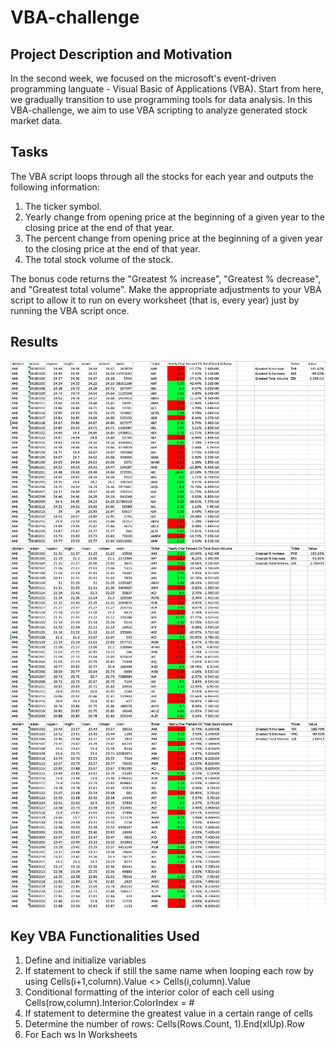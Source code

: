 # VBA-challenge
## Project Description and Motivation
In the second week, we focused on the microsoft's event-driven programming languate - Visual Basic of Applications (VBA). Start from here, we gradually transition to use programming tools for data analysis. In this VBA-challenge, we aim to use VBA scripting to analyze generated stock market data. 

## Tasks
The VBA script loops through all the stocks for each year and outputs the following information:
1. The ticker symbol.
2. Yearly change from opening price at the beginning of a given year to the closing price at the end of that year.
3. The percent change from opening price at the beginning of a given year to the closing price at the end of that year.
4. The total stock volume of the stock.

The bonus code returns the "Greatest % increase", "Greatest % decrease", and "Greatest total volume". Make the appropriate adjustments to your VBA script to allow it to run on every worksheet (that is, every year) just by running the VBA script once.

## Results
![alt=""](https://github.com/yuntianx10/VBA-challenge/blob/main/Results%20Screenshots/Results_2018.jpg "Summary Table 2018")
![alt=""](https://github.com/yuntianx10/VBA-challenge/blob/main/Results%20Screenshots/Results_2019.jpg "Summary Table 2019")
![alt=""](https://github.com/yuntianx10/VBA-challenge/blob/main/Results%20Screenshots/Results_2020.jpg "Summary Table 2020")


## Key VBA Functionalities Used
1. Define and initialize variables
2. If statement to check if still the same name when looping each row by using Cells(i+1,column).Value <> Cells(i,column).Value
3. Conditional formatting of the interior color of each cell using Cells(row,column).Interior.ColorIndex = #
4. If statement to determine the greatest value in a certain range of cells
5. Determine the number of rows: Cells(Rows.Count, 1).End(xlUp).Row
6. For Each ws In Worksheets


